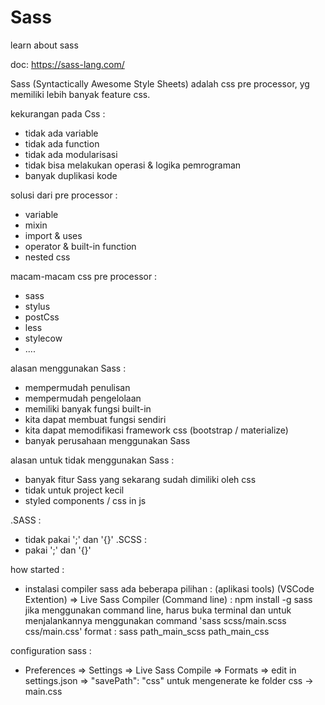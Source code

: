 # Sass
learn about sass

doc: https://sass-lang.com/

Sass (Syntactically Awesome Style Sheets) adalah css pre processor, yg memiliki lebih banyak feature css.

kekurangan pada Css :
- tidak ada variable
- tidak ada function
- tidak ada modularisasi
- tidak bisa melakukan operasi & logika pemrograman
- banyak duplikasi kode

solusi dari pre processor :
- variable
- mixin
- import & uses
- operator & built-in function
- nested css

macam-macam css pre processor : 
- sass
- stylus
- postCss
- less
- stylecow
- ....

alasan menggunakan Sass : 
- mempermudah penulisan
- mempermudah pengelolaan
- memiliki banyak fungsi built-in
- kita dapat membuat fungsi sendiri
- kita dapat memodifikasi framework css (bootstrap / materialize)
- banyak perusahaan menggunakan Sass

alasan untuk tidak menggunakan Sass :
- banyak fitur Sass yang sekarang sudah dimiliki oleh css
- tidak untuk project kecil
- styled components / css in js

.SASS :
- tidak pakai ';' dan '{}'
.SCSS :
- pakai ';' dan '{}'
 
how started :
- instalasi compiler sass ada beberapa pilihan :
  (aplikasi tools)
  (VSCode Extention) => Live Sass Compiler
  (Command line) : npm install -g sass
  jika menggunakan command line, harus buka terminal dan untuk menjalankannya menggunakan command 'sass scss/main.scss css/main.css'
  format : sass path_main_scss path_main_css 

configuration sass :
- Preferences => Settings => Live Sass Compile => Formats => edit in settings.json => "savePath": "css"
  untuk mengenerate ke folder css -> main.css


